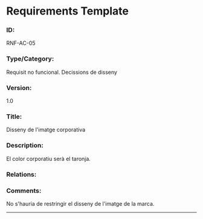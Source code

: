 # Requirements Template
### ID: 
RNF-AC-05
### Type/Category: 
Requisit no funcional. Decissions de disseny
### Version: 
1.0
### Title:
Disseny de l'imatge corporativa
### Description: 
El color corporatiu serà el taronja.
### Relations: 


### Comments: 
No s'hauria de restringir el disseny de l'imatge de la marca.

---